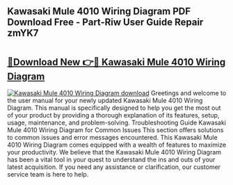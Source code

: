 ## Kawasaki Mule 4010 Wiring Diagram PDF Download Free - Part-Riw User Guide Repair zmYK7

# <h2><a href="http://dfihov.blite.top/?on=Kawasaki+Mule+4010+Wiring+Diagram">🔗Download New 👉🔴 Kawasaki Mule 4010 Wiring Diagram</a></h2>

[![Kawasaki Mule 4010 Wiring Diagram download](https://i.imgur.com/lujVjoI.png)](http://dfihov.blite.top/?on=Kawasaki+Mule+4010+Wiring+Diagram)
Greetings and welcome to the user manual for your newly updated Kawasaki Mule 4010 Wiring Diagram. This manual is specifically designed to help you get the most out of your product by providing a thorough explanation of its features, setup, usage, maintenance, and problem-solving. Troubleshooting Guide Kawasaki Mule 4010 Wiring Diagram for Common Issues This section offers solutions to common issues and error messages encountered. This Kawasaki Mule 4010 Wiring Diagram comes equipped with a wealth of features to maximize your productivity. We believe that the Kawasaki Mule 4010 Wiring Diagram has been a vital tool in your quest to understand the ins and outs of your latest acquisition. If you need any assistance or clarification, our customer service team is here to help.
